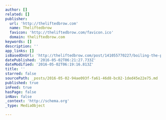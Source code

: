 ```yaml
---
author: []
related: []
publisher:
  url: 'http://theliftedbrow.com'
  name: Theliftedbrow
  favicon: 'http://theliftedbrow.com/favicon.ico'
  domain: theliftedbrow.com
keywords: []
description: ''
app_links: []
isBasedOnUrl: 'http://theliftedbrow.com/post/141055770227/boiling-the-pot-by-ellena-savage'
datePublished: '2016-05-02T06:21:27.733Z'
dateModified: '2016-05-02T06:19:16.813Z'
title: ''
starred: false
sourcePath: _posts/2016-05-02-94ae093f-fa61-46d8-bc82-1ded45e22e75.md
published: true
inFeed: true
hasPage: false
inNav: false
_context: 'http://schema.org'
_type: MediaObject

---
```

<article style=""></article>